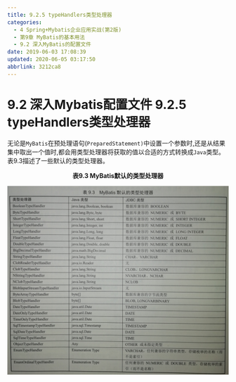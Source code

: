 ```yaml
---
title: 9.2.5 typeHandlers类型处理器
categories: 
  - 4 Spring+Mybatis企业应用实战(第2版)
  - 第9章 MyBatis的基本用法
  - 9.2 深入MyBatis的配置文件
date: 2019-06-03 17:08:39
updated: 2020-06-05 03:17:50
abbrlink: 3212ca8
---
```

# 9.2 深入Mybatis配置文件 9.2.5 typeHandlers类型处理器
无论是`MyBatis`在预处理语句(`PreparedStatement)`中设置一个参数时,还是从结果集中取出一个值时,都会用类型处理器将获取的值以合适的方式转换成`Java`类型。表9.3描述了一些默认的类型处理器。
<center><strong>表9.3 MyBatis默认的类型处理器</strong></center>

![](https://raw.githubusercontent.com/lanlan2017/images/master/Spring+MybatisEnterpriseApplicationCombat(SecondEdition)Chapter9/9.2/9.2.5/1.jpg)

<!-- 
Spring+MybatisEnterpriseApplicationCombat(SecondEdition)Chapter9/9.2/9.2.5/2 
-->
